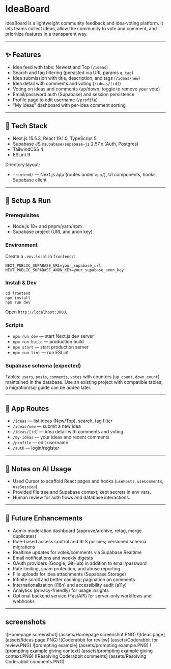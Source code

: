 # IdeaBoard

IdeaBoard is a lightweight community feedback and idea‑voting platform. It lets teams collect ideas, allow the community to vote and comment, and prioritize features in a transparent way.

---

## ✨ Features
- Idea feed with tabs: Newest and Top (`/ideas`)
- Search and tag filtering (persisted via URL params `q`, `tag`)
- Idea submission with title, description, and tags (`/ideas/new`)
- Idea detail with comments and voting (`/ideas/[id]`)
- Voting on ideas and comments (up/down; toggle to remove your vote)
- Email/password auth (Supabase) and session persistence
- Profile page to edit username (`/profile`)
- "My ideas" dashboard with per‑idea comment sorting

---

## 🧰 Tech Stack
- Next.js 15.5.3, React 19.1.0, TypeScript 5
- Supabase JS `@supabase/supabase-js` 2.57.x (Auth, Postgres)
- TailwindCSS 4
- ESLint 9

Directory layout:
- `frontend/` — Next.js app (routes under `app/`), UI components, hooks, Supabase client

---

## 🚀 Setup & Run

### Prerequisites
- Node.js 18+ and pnpm/yarn/npm
- Supabase project (URL and anon key)

### Environment
Create a `.env.local` in `frontend/`:

```
NEXT_PUBLIC_SUPABASE_URL=your_supabase_url
NEXT_PUBLIC_SUPABASE_ANON_KEY=your_supabase_anon_key
```

### Install & Dev
```
cd frontend
npm install
npm run dev
```
Open `http://localhost:3000`.

### Scripts
- `npm run dev` — start Next.js dev server
- `npm run build` — production build
- `npm start` — start production server
- `npm run lint` — run ESLint

### Supabase schema (expected)
Tables: `users`, `posts`, `comments`, `votes` with counters (`up_count`, `down_count`) maintained in the database. Use an existing project with compatible tables; a migration/sql guide can be added later.

---

## 🔗 App Routes
- `/ideas` — list ideas (New/Top), search, tag filter
- `/ideas/new` — submit a new idea
- `/ideas/[id]` — idea detail with comments and voting
- `/my-ideas` — your ideas and recent comments
- `/profile` — edit username
- `/auth` — login/register

---

## 📝 Notes on AI Usage
- Used Cursor to scaffold React pages and hooks (`usePosts`, `useComments`, `useSession`).
- Provided file tree and Supabase context; kept secrets in env vars.
- Human review for auth flows and database interactions.

---
## 🔭 Future Enhancements
- Admin moderation dashboard (approve/archive, retag, merge duplicates)
- Role-based access control and RLS policies; versioned schema migrations
- Realtime updates for votes/comments via Supabase Realtime
- Email notifications and weekly digests
- OAuth providers (Google, GitHub) in addition to email/password
- Rate limiting, spam protection, and abuse reporting
- File uploads for idea attachments (Supabase Storage)
- Infinite scroll and better caching; pagination on comments
- Internationalization (i18n) and accessibility audit (a11y)
- Analytics (privacy-friendly) for usage insights
- Optional backend service (FastAPI) for server-only workflows and webhooks
---

## screenshots
![Homepage screenshot] (assets/Homepage screenshot.PNG)
![Ideas page] (assets/Ideas page.PNG)
![Coderabbit for review] (assets/Coderabbit for review.PNG)
![prompting example] (assets/prompting example.PNG)
![prompting example giving context] (assets/prompting example giving context.PNG)
![Resolving Coderabbit comments] (assets/Resolving Coderabbit comments.PNG)
